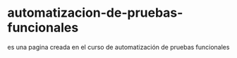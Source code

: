# automatizacion-de-pruebas-funcionales
es una pagina creada en el curso de automatización de pruebas funcionales 
